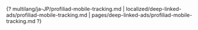 {? multilang/ja-JP/profiliad-mobile-tracking.md | localized/deep-linked-ads/profiliad-mobile-tracking.md | pages/deep-linked-ads/profiliad-mobile-tracking.md ?}
